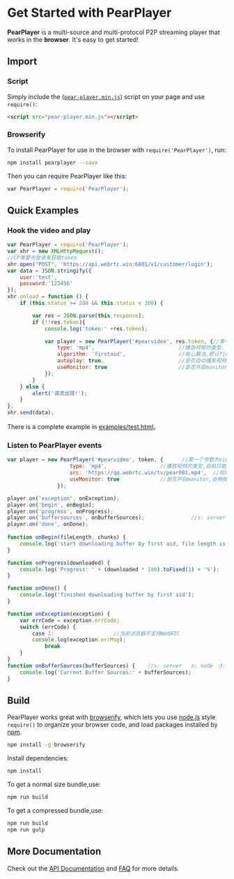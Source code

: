 # Get Started with PearPlayer

**PearPlayer** is a multi-source and multi-protocol P2P streaming player that works in the **browser**. It's easy
to get started!

## Import
### Script
Simply include the
([`pear-player.min.js`](dest/pear-player.min.js))
script on your page and use `require()`:
```html
<script src="pear-player.min.js"></script>
```

### Browserify
To install PearPlayer for use in the browser with `require('PearPlayer')`, run:
```bash
npm install pearplayer --save
```
Then you can require PearPlayer like this:
```js
var PearPlayer = require('PearPlayer');
```

## Quick Examples

### Hook the video and play

```js
var PearPlayer = require('PearPlayer');
var xhr = new XMLHttpRequest();
//CP需要先登录来获取token
xhr.open("POST", 'https://api.webrtc.win:6601/v1/customer/login');
var data = JSON.stringify({
    user:'test',
    password:'123456'
});
xhr.onload = function () {
    if (this.status >= 200 && this.status < 300) {

        var res = JSON.parse(this.response);
        if (!!res.token){
            console.log('token:' +res.token);

            var player = new PearPlayer('#pearvideo', res.token, {//第一个参数为video标签的id或class
                type: 'mp4',                           //播放视频的类型，目前只能是mp4
                algorithm: 'firstaid',                 //核心算法,默认firstaid
                autoplay: true,                        //是否自动播发视频，默认true
                useMonitor: true                       //是否开启monitor，会稍微影响性能，默认true
            });
        }
    } else {
        alert('请求出错!');
    }
};
xhr.send(data);
```

There is a complete example in [examples/test.html](examples/test.html)。

### Listen to PearPlayer events

```js
var player = new PearPlayer('#pearvideo', token, {      //第一个参数为video标签的id或class
                    type: 'mp4',                 //播放视频的类型,目前只能是mp4
                    src: 'https://qq.webrtc.win/tv/pear001.mp4',  //视频播放的src
                    useMonitor: true             //是否开启monitor,会稍微影响性能,默认false
                });

player.on('exception', onException);
player.on('begin', onBegin);
player.on('progress', onProgress);
player.on('buffersources', onBufferSources);               //s: server   n: node  d: data channel  b: browser
player.on('done', onDone);
                
function onBegin(fileLength, chunks) {
    console.log('start downloading buffer by first aid, file length is:' + fileLength + ' total chunks:' + chunks);
}

function onProgress(downloaded) {
    console.log('Progress: ' + (downloaded * 100).toFixed(1) + '%');
}

function onDone() {
    console.log('finished downloading buffer by first aid');
}

function onException(exception) {
    var errCode = exception.errCode;
    switch (errCode) {
        case 1:                   //当前浏览器不支持WebRTC
        console.log(exception.errMsg);
            break
    }
}
function onBufferSources(bufferSources) {    //s: server   n: node  d: data channel  b: browser
    console.log('Current Buffer Sources:' + bufferSources);
}
```

## Build

PearPlayer works great with [browserify](http://browserify.org/), which lets
you use [node.js](http://nodejs.org/) style `require()` to organize your browser
code, and load packages installed by [npm](https://npmjs.org/).

```bash
npm install -g browserify
```
Install dependencies:
```bash
npm install
```
To get a normal size bundle,use:
```bash
npm run build
```
To get a compressed bundle,use:
```bash
npm run build
npm run gulp
```

## More Documentation

Check out the [API Documentation](https://github.com/PearInc/PearPlayer.js/blob/master/docs/api.md)
and [FAQ](https://github.com/PearInc/PearPlayer.js/blob/master/docs/faq.md) for more details.
